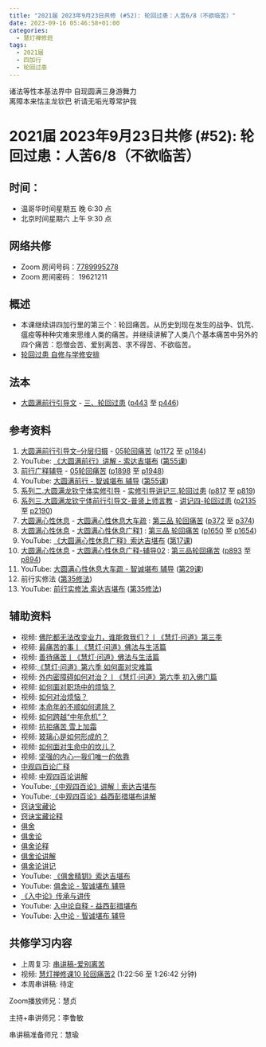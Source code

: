 ```yaml
---
title: "2021届 2023年9月23日共修 (#52): 轮回过患：人苦6/8（不欲临苦）"
date: 2023-09-16 05:46:58+01:00
categories:
  - 慧灯禅修班
tags:
  - 2021届
  - 四加行
  - 轮回过患
---
```

<!--StartFragment-->

诸法等性本基法界中 自现圆满三身游舞力\
离障本来怙主龙钦巴 祈请无垢光尊常护我

# 2021届 2023年9月23日共修 (#52): 轮回过患：人苦6/8（不欲临苦）

## 时间：

* 温哥华时间星期五 晚 6:30 点
* 北京时间星期六 上午 9:30 点

## 网络共修

* Zoom 房间号码：[7789995278](https://us02web.zoom.us/j/7789995278?pwd=VjZmbWJFY2k2K0E5RVB2cTNIQmhqUT09)
* Zoom 房间密码： 19621211

## 概述

* 本课继续讲四加行里的第三个：轮回痛苦。从历史到现在发生的战争、饥荒、瘟疫等种种灾难来思维人类的痛苦。并继续讲解了人类八个基本痛苦中另外的四个痛苦：怨憎会苦、爱别离苦、求不得苦、不欲临苦。
* [轮回过患 自修与学修安排](https://fohuifayu.com/index.php/huideng-jiangtang/chanxiuke/zen-03/8654-zen03-lhgh?title=)

## 法本

* [大圆满前行引导文](https://huidengchanxiu.net/books/dymqx) - [三、轮回过患](https://huidengchanxiu.net/books/dymqx/#%E4%B8%89%E8%BD%AE%E5%9B%9E%E8%BF%87%E6%82%A3) ([p443](https://huidengchanxiu.net/books/dymqx/#p443) 至 [p446](https://huidengchanxiu.net/books/dymqx/#p446))

## 参考资料

1. [大圆满前行引导文–分层归摄](https://huidengchanxiu.net/refs/qxgs/dymqx-fcgs) - [05轮回痛苦](https://huidengchanxiu.net/refs/qxgs/qxgs-05lh) ([p1172](https://huidengchanxiu.net/refs/qxgs/qxgs-05lh/#p1172) 至 [p1184](https://huidengchanxiu.net/refs/qxgs/qxgs-05lh/#p1184))
2. YouTube: [](https://www.youtube.com/playlist?list=PL0ERwy6s1uTeLz5leHEj-VcSWrU6TnVMW)[《大圆满前行》讲解 - 索达吉堪布](https://www.youtube.com/playlist?list=PLAEqXn671Ln66sSBYjhRRLNrAGJwgSXnU) ([](https://www.youtube.com/watch?v=c5AjLcQdP-4&list=PLAEqXn671Ln66sSBYjhRRLNrAGJwgSXnU&index=28)[第55课](https://www.youtube.com/watch?v=Mh0VBHBA5XY&list=PLAEqXn671Ln66sSBYjhRRLNrAGJwgSXnU&index=55))
3. [前行广释辅导](https://huidengchanxiu.net/refs/fudao) - [05轮回痛苦](https://huidengchanxiu.net/refs/qxgs/fudao/qxgsfd-05lh) ([p1898](https://huidengchanxiu.net/refs/qxgs/fudao/qxgsfd-05lh/#p1898) 至 [p1948](https://huidengchanxiu.net/refs/qxgs/fudao/qxgsfd-05lh/#p1948))
4. YouTube: [大圆满前行 - 智诚堪布 辅导](https://www.youtube.com/playlist?list=PL5y-PP7QihJ1FDiiv_7WsC1qogohiquEL) ([第55课](https://www.youtube.com/watch?v=5Qh5k12GE9k&list=PL5y-PP7QihJ1FDiiv_7WsC1qogohiquEL&index=55))
5. [系列二.大圆满龙钦宁体实修引导](https://huidengchanxiu.net/refs/s2) - [](https://huidengchanxiu.net/refs/xmfw/s2/s2-sxyd2-smwc)[实修引导讲记三.轮回过患](https://huidengchanxiu.net/refs/xmfw/s2/s2-sxyd3-lhgh) ([p817](https://huidengchanxiu.net/refs/xmfw/s2/s2-sxyd3-lhgh/#p817) 至 [p819](https://huidengchanxiu.net/refs/xmfw/s2/s2-sxyd3-lhgh/#p819))
6. [系列三.大圆满龙钦宁体前行引导文-普贤上师言教](https://huidengchanxiu.net/refs/s3) - [](https://huidengchanxiu.net/refs/xmfw/s3/s3-ydw4-lhgh)[讲记四-轮回过患](https://huidengchanxiu.net/refs/xmfw/s3/s3-ydw4-lhgh) ([p2135](https://huidengchanxiu.net/refs/xmfw/s3/s3-ydw4-lhgh/#p2135) 至 [p2190](https://huidengchanxiu.net/refs/xmfw/s3/s3-ydw4-lhgh/#p2190))
7. [大圆满心性休息](https://huidengchanxiu.net/refs/dymxxxx) - [大圆满心性休息大车疏](https://huidengchanxiu.net/refs/dymxxxx/dymxxxx-dcs) : [第三品 轮回痛苦](https://huidengchanxiu.net/refs/dymxxxx/dymxxxx-dcs/#%E7%AC%AC%E4%B8%89%E5%93%81-%E8%BD%AE%E5%9B%9E%E7%97%9B%E8%8B%A6) ([p372](https://huidengchanxiu.net/refs/dymxxxx/dymxxxx-dcs/#p372) 至 [p374](https://huidengchanxiu.net/refs/dymxxxx/dymxxxx-dcs/#p374))
8. [大圆满心性休息](https://huidengchanxiu.net/refs/dymxxxx) - [大圆满心性休息广释1](https://huidengchanxiu.net/refs/dymxxxx/dymxxxx-gs1) : [第三品 轮回痛苦](https://huidengchanxiu.net/refs/dymxxxx/dymxxxx-gs1#%E7%AC%AC%E4%B8%89%E5%93%81-%E8%BD%AE%E5%9B%9E%E7%97%9B%E8%8B%A6) ([p1650](https://huidengchanxiu.net/refs/dymxxxx/dymxxxx-gs1/#p1650) 至 [p1654](https://huidengchanxiu.net/refs/dymxxxx/dymxxxx-gs1/#p1654))
9. YouTube: [《大圆满心性休息广释》索达吉堪布](https://www.youtube.com/playlist?list=PLAnEIprIVklebrDFUKaC67LssdOO2y87p) ([](https://www.youtube.com/watch?v=nCxMdwWUiSU&list=PLAnEIprIVklebrDFUKaC67LssdOO2y87p&index=6)[第17课](https://www.youtube.com/watch?v=TrQF1_Qu7wU&list=PLAnEIprIVklebrDFUKaC67LssdOO2y87p&index=17))
10. [大圆满心性休息](https://huidengchanxiu.net/refs/dymxxxx) - [大圆满心性休息广释-辅导02](https://huidengchanxiu.net/refs/dymxxxx/fudao/fd-02) : [](https://huidengchanxiu.net/refs/dymxxxx/fudao/fd-01#%E7%AC%AC%E4%BA%8C%E5%93%81%E5%AF%BF%E5%91%BD%E6%97%A0%E5%B8%B8)[第三品轮回痛苦](https://huidengchanxiu.net/refs/dymxxxx/fudao/fd-02#%E7%AC%AC%E4%B8%89%E5%93%81%E8%BD%AE%E5%9B%9E%E7%97%9B%E8%8B%A6) ([p893](https://huidengchanxiu.net/refs/dymxxxx/fudao/fd-03/#p893) 至 [p894](https://huidengchanxiu.net/refs/dymxxxx/fudao/fd-03/#p894))
11. YouTube: [大圆满心性休息大车疏 - 智诚堪布 辅导](https://www.youtube.com/playlist?list=PL5y-PP7QihJ1Gh3w_hYZMkn4AWFXr_2iu) ([](https://www.youtube.com/watch?v=ZqfG-i8tdLA&list=PL5y-PP7QihJ1Gh3w_hYZMkn4AWFXr_2iu&index=10)[](https://www.youtube.com/watch?v=3FroCkO_LvQ&list=PL5y-PP7QihJ1Gh3w_hYZMkn4AWFXr_2iu&index=18)[](https://www.youtube.com/watch?v=YedhXKrBkic&list=PL5y-PP7QihJ1Gh3w_hYZMkn4AWFXr_2iu&index=29)[第29课](https://www.youtube.com/watch?v=DueC1ysHqnQ&list=PL5y-PP7QihJ1Gh3w_hYZMkn4AWFXr_2iu&index=30))
12. 前行实修法 ([第35修法](https://mingguang.im/reading/%E5%89%8D%E8%A1%8C%E5%AE%9E%E4%BF%AE%E6%B3%95/%E7%AC%AC35%E4%BF%AE%E6%B3%95)[](https://mingguang.im/reading/%E5%89%8D%E8%A1%8C%E5%AE%9E%E4%BF%AE%E6%B3%95/%E7%AC%AC22%E4%BF%AE%E6%B3%95))
13. YouTube: [前行实修法 索达吉堪布](https://www.youtube.com/playlist?list=PLHUvfASP8Aixcv069_RtfKvYIdDNXa57C) ([第35修法](https://www.youtube.com/watch?v=D0bVGFvIo5Q&list=PLHUvfASP8Aixcv069_RtfKvYIdDNXa57C&index=35))[](https://www.youtube.com/watch?v=4uNjPta4cbc&list=PLHUvfASP8Aixcv069_RtfKvYIdDNXa57C&index=22)

## 辅助资料

* 视频: [佛陀都无法改变业力，谁能救我们？丨《慧灯·问道》第三季](https://fohuifayu.com/index.php/shipin-jingcui/huideng-wendao/disan-ji/fojiao-rumen-pian/3582-w17056)
* 视频: [最痛苦的事丨《慧灯·问道》佛法与生活篇](https://fohuifayu.com/index.php/shipin-jingcui/huideng-wendao/diwuji/fofa-yu-shenghuo-pian/4748-w20009)
* 视频: [善待痛苦丨《慧灯·问道》佛法与生活篇](https://fohuifayu.com/index.php/shipin-jingcui/huideng-wendao/diwuji/fofa-yu-shenghuo-pian/4762-w20010)
* 视频:[《慧灯·问道》第六季 如何面对灾难篇](https://fohuifayu.com/index.php/shipin-jingcui/huideng-wendao/diliuji/ruhemianduizainan)
* 视频: [外内密障碍如何对治？丨《慧灯·问道》第六季 初入佛门篇](https://fohuifayu.com/index.php/shipin-jingcui/huideng-wendao/diliuji/churu-fomen-01/5861-w21230)
* 视频: [如何面对职场中的烦恼？](https://fohuifayu.com/index.php/shipin-jingcui/wenda-zhailu/4389-V18086-V04)
* 视频: [如何对治烦恼？](https://fohuifayu.com/index.php/shipin-jingcui/wenda-zhailu/3626-V17026-V05)
* 视频: [本命年的不顺如何遣除？](https://fohuifayu.com/index.php/shipin-jingcui/wenda-zhailu/3577-V17017-V01)
* 视频: [如何跨越“中年危机”？](https://fohuifayu.com/index.php/shipin-jingcui/wenda-zhailu/8728-w21007-v101)
* 视频: [抗拒痛苦 雪上加霜](https://fohuifayu.com/index.php/shipin-jingcui/jingcai-shipin/3872-Y16041-Y07)
* 视频: [玻璃心是如何形成的？](https://fohuifayu.com/index.php/shipin-jingcui/jingcai-shipin/3839-Y16041-Y02)
* 视频: [如何面对生命中的坎儿？](https://fohuifayu.com/index.php/shipin-jingcui/jingcai-shipin/3615-Y13039-Y01)
* 视频: [坚强的内心—我们唯一的依靠](https://fohuifayu.com/index.php/shipin-jingcui/jingcai-shipin/9096-y14045-y07)
* [中观四百论广释](https://mingguang.im/reading/%E4%B8%AD%E8%A7%82%E5%9B%9B%E7%99%BE%E8%AE%BA%E5%B9%BF%E9%87%8A)
* 视频: [中观四百论讲解](https://mingguang.im/reading/%E4%B8%AD%E8%A7%82%E5%9B%9B%E7%99%BE%E8%AE%BA%E8%AE%B2%E8%A7%A3)
* YouTube:[《中观四百论》讲解｜索达吉堪布](https://www.youtube.com/playlist?list=PLAnEIprIVklf8e11T_DA5DFgS6bEOW5dw)
* YouTube:[《中观四百论》益西彭措堪布讲解](https://www.youtube.com/playlist?list=PLvhysUtdbxCC2jSkEw_D9bjadLK0Kv9hs)
* [窍诀宝藏论](https://mingguang.im/reading/%E7%AA%8D%E8%AF%80%E5%AE%9D%E8%97%8F%E8%AE%BA)
* [窍诀宝藏论释](https://mingguang.im/reading/%E7%AA%8D%E8%AF%80%E5%AE%9D%E8%97%8F%E8%AE%BA%E9%87%8A/%E8%AF%91%E5%BA%8F)
* [俱舍](https://www.zhihuihai.net/%E5%AD%A6%E4%BD%9B%E4%B9%8B%E5%AE%B6/%E4%BA%94%E9%83%A8%E5%A4%A7%E8%AE%BA/%E4%BF%B1%E8%88%8D)
* [俱舍论](https://mingguang.im/reading/%E4%BF%B1%E8%88%8D%E8%AE%BA)
* [俱舍论释](https://mingguang.im/reading/%E4%BF%B1%E8%88%8D%E8%AE%BA%E9%87%8A)
* [俱舍论讲解](https://mingguang.im/reading/%E4%BF%B1%E8%88%8D%E8%AE%BA%E8%AE%B2%E8%A7%A3)
* [俱舍论讲记](https://mingguang.im/reading/%E4%BF%B1%E8%88%8D%E8%AE%BA%E8%AE%B2%E8%AE%B0)
* YouTube: [《俱舍精钥》索达吉堪布](https://www.youtube.com/playlist?list=PLAnEIprIVklfrbpiSaH-wRI0-PWPmqeX-)
* YouTube: [俱舍论 - 智诚堪布 辅导](https://www.youtube.com/playlist?list=PL5y-PP7QihJ0wGhyu896t9h8kIjeHXpDW)
* [《入中论》传承与讲传](https://www.zhihuihai.net/%E5%AD%A6%E4%BD%9B%E4%B9%8B%E5%AE%B6/%E9%AB%98%E7%BA%A7%E8%AF%BE%E7%A8%8B/%E4%B8%AD%E8%A7%82/%E5%85%A5%E4%B8%AD%E8%AE%BA%E4%BC%A0%E6%89%BF%E4%B8%8E%E4%BC%A0%E8%AE%B2)
* YouTube: [入中论自释 - 益西彭措堪布](https://www.youtube.com/playlist?list=PLn9-Os1MW2YqtpFx2DkPpzBXjV_Gfbflj)
* YouTube: [入中论 - 智诚堪布 辅导](https://www.youtube.com/playlist?list=PL5y-PP7QihJ1P2LRpeZPvFjCgaXA-2kMX)

<!--StartFragment-->

## **共修学习内容**

<!--EndFragment-->

* 上周复习: [](https://www.huidengvan.com/f/up/%E4%B8%B2%E8%AE%B2%E7%A8%BF-%E7%94%9F%E8%8B%A6%E8%80%81%E8%8B%A6.ppt)[](https://www.huidengvan.com/f/up/%E4%B8%8A%E5%91%A8%E5%A4%8D%E4%B9%A0-%E7%97%85%E8%8B%A6.docx)[串讲稿-爱别离苦](https://www.huidengvan.com/f/up/%E4%B8%B2%E8%AE%B2%E7%A8%BF-%E7%88%B1%E5%88%AB%E7%A6%BB%E8%8B%A6.docx)[](https://www.huidengvan.com/f/up/%E4%B8%B2%E8%AE%B2%E7%A8%BF-%E6%80%A8%E6%86%8E%E4%BC%9A%E8%8B%A6.pdf)
* 视频: [](https://fohuifayu.com/index.php/huideng-jiangtang/fofa-jianxiu/chuli-xin/670-l11033)[慧灯禅修课10 轮回痛苦2](https://fohuifayu.com/index.php/huideng-jiangtang/chanxiuke/zen-03/1104-l16007?title=%E6%80%A8%E6%86%8E%E4%BC%9A) (1:22:56 至 1:26:42 分钟)
* 本周串讲稿: [](https://www.huidengvan.com/f/up/%E4%B8%B2%E8%AE%B2%E7%A8%BF-%E6%AD%BB%E8%8B%A6.docx)[](https://www.huidengvan.com/f/up/%E4%B8%B2%E8%AE%B2%E7%A8%BF-%E6%80%A8%E6%86%8E%E4%BC%9A%E8%8B%A6.pdf)待定[](https://www.huidengvan.com/f/up/%E4%B8%B2%E8%AE%B2%E7%A8%BF-%E7%88%B1%E5%88%AB%E7%A6%BB%E8%8B%A6.docx)



Zoom播放师兄：慧贞

主持+串讲师兄：李鲁敏

串讲稿准备师兄：慧瑜

<!--EndFragment-->